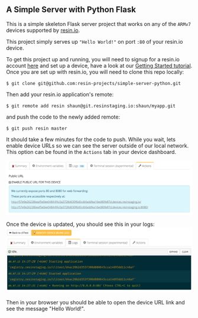 ## A Simple Server with Python Flask

This is a simple skeleton Flask server project that works on any of the `ARMv7` devices supported by [resin.io][resin-link].

This project simply serves up `"Hello World!"` on port `:80` of your resin.io device.

To get this project up and running, you will need to signup for a resin.io account [here][signup-page] and set up a device, have a look at our [Getting Started tutorial][gettingStarted-link]. Once you are set up with resin.io, you will need to clone this repo locally:
```
$ git clone git@github.com:resin-projects/simple-server-python.git
```
Then add your resin.io application's remote:
```
$ git remote add resin shaun@git.resinstaging.io:shaun/myapp.git
```
and push the code to the newly added remote:
```
$ git push resin master
```
It should take a few minutes for the code to push. While you wait, lets enable device URLs so we can see the server outside of our local network. This option can be found in the `Actions` tab in your device dashboard.
<!-- TODO: update images when port 8080 is deprecated. -->
![Actions Tab](/img/enable-public-URLs.png)

Once the device is updated, you should see this in your logs:
![log output](/img/log-output.png)

Then in your browser you should be able to open the device URL link and see the message "Hello World!".


[resin-link]:https://resin.io/
[signup-page]:https://dashboard.resin.io/signup
[gettingStarted-link]:http://docs.resin.io/#/pages/installing/gettingStarted.md
